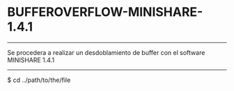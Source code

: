 # BUFFEROVERFLOW-MINISHARE-1.4.1
***
Se procedera a realizar un desdoblamiento de buffer con el software MINISHARE 1.4.1
***
$ cd ../path/to/the/file
``` /path/to/the/file

